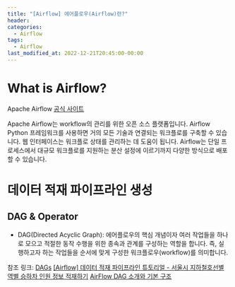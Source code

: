 ```yaml
---
title: "[Airflow] 에어플로우(Airflow)란?"
header:
categories:
  - Airflow
tags:
  - Airflow
last_modified_at: 2022-12-21T20:45:00-00:00
---
```


# What is Airflow?

Apache Airflow [공식 사이트](https://airflow.apache.org/)

Apache Airflow는 workflow의 관리를 위한 오픈 소스 플랫폼입니다. Airflow Python 프레임워크를 사용하면 거의 모든 기술과 연결되는 워크플로를 구축할 수 있습니다. 웹 인터페이스는 워크플로 상태를 관리하는 데 도움이 됩니다. Airflow는 단일 프로세스에서 대규모 워크플로를 지원하는 분산 설정에 이르기까지 다양한 방식으로 배포할 수 있습니다.   

# 데이터 적재 파이프라인 생성
## DAG & Operator
+ DAG(Directed Acyclic Graph): 에어플로우의 핵심 개념이자 여러 작업들을 하나로 모으고 적절한 동작 수행을 위한 종속과 관계를 구성하는 역할을 합니다. 즉, 실행하고자 하는 작업들을 순서에 맞게 구성한 워크플로우(workflow)를 의미합니다. 


참조 링크:
[DAGs](https://airflow.apache.org/docs/apache-airflow/stable/concepts/dags.html)
[[Airflow] 데이터 적재 파이프라인 튜토리얼 - 서울시 지하철호선별 역별 승하차 인원 정보 적재하기](https://gibles-deepmind.tistory.com/133?category=954919)
[AirFlow DAG 소개와 기본 구조](https://www.bearpooh.com/151)

